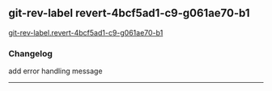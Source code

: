 ## git-rev-label revert-4bcf5ad1-c9-g061ae70-b1
[git-rev-label.revert-4bcf5ad1-c9-g061ae70-b1](git-rev-label.revert-4bcf5ad1-c9-g061ae70-b1)  

### Changelog
add error handling message

---

